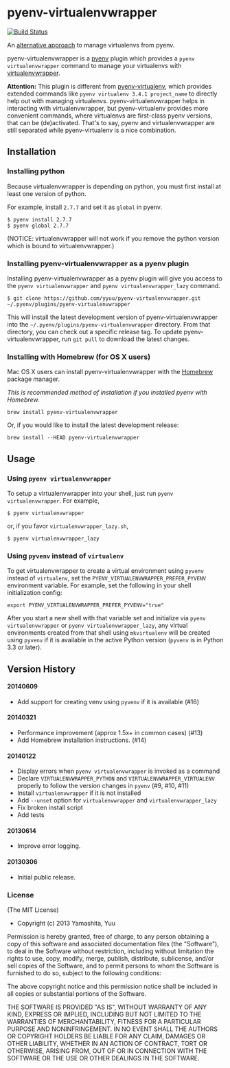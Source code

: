 # pyenv-virtualenvwrapper

[![Build Status](https://travis-ci.org/yyuu/pyenv-virtualenvwrapper.png)](https://travis-ci.org/yyuu/pyenv-virtualenvwrapper)

An [alternative approach](https://github.com/yyuu/pyenv-virtualenv) to manage virtualenvs from pyenv.

pyenv-virtualenvwrapper is a [pyenv](https://github.com/yyuu/pyenv) plugin
which provides a `pyenv virtualenvwrapper` command to manage your virtualenvs
with [virtualenvwrapper](http://pypi.python.org/pypi/virtualenvwrapper).

**Attention:** This plugin is different from
[pyenv-virtualenv](https://github.com/yyuu/pyenv-virtualenv), which provides
extended commands like `pyenv virtualenv 3.4.1 project_name` to directly help
out with managing virtualenvs.
pyenv-virtualenvwrapper helps in interacting with virtualenvwrapper, but
pyenv-virtualenv provides more convenient commands, where virtualenvs are
first-class pyenv versions, that can be (de)activated.
That's to say, pyenv and virtualenvwrapper are still separated while
pyenv-virtualenv is a nice combination.

## Installation

### Installing python

Because virtualenvwrapper is depending on python, you must first install
at least one version of python.

For example, install `2.7.7` and set it as `global` in pyenv.

    $ pyenv install 2.7.7
    $ pyenv global 2.7.7

(NOTICE: virtualenvwrapper will not work if you remove the python version
which is bound to virtualenvwrapper.)

### Installing pyenv-virtualenvwrapper as a pyenv plugin

Installing pyenv-virtualenvwrapper as a pyenv plugin will give you access to the
`pyenv virtualenvwrapper` and `pyenv virtualenvwrapper_lazy` command.

    $ git clone https://github.com/yyuu/pyenv-virtualenvwrapper.git ~/.pyenv/plugins/pyenv-virtualenvwrapper

This will install the latest development version of pyenv-virtualenvwrapper into
the `~/.pyenv/plugins/pyenv-virtualenvwrapper` directory. From that directory, you
can check out a specific release tag. To update pyenv-virtualenvwrapper, run `git
pull` to download the latest changes.

### Installing with Homebrew (for OS X users)

Mac OS X users can install pyenv-virtualenvwrapper with the
[Homebrew](http://brew.sh) package manager.

*This is recommended method of installation if you installed pyenv
 with Homebrew.*

    brew install pyenv-virtualenvwrapper

Or, if you would like to install the latest development release:

    brew install --HEAD pyenv-virtualenvwrapper


## Usage

### Using `pyenv virtualenvwrapper`

To setup a virtualenvwrapper into your shell, just run `pyenv virtualenvwrapper`.
For example,

    $ pyenv virtualenvwrapper

or, if you favor `virtualenvwrapper_lazy.sh`,

    $ pyenv virtualenvwrapper_lazy

### Using `pyvenv` instead of `virtualenv`

To get virtualenvwrapper to create a virtual environment
using `pyvenv` instead of `virtualenv`, set the
`PYENV_VIRTUALENVWRAPPER_PREFER_PYVENV` environment variable.
For example, set the following in your shell initialization config:

    export PYENV_VIRTUALENVWRAPPER_PREFER_PYVENV="true"

After you start a new shell with that variable set and initialize via
`pyenv virtualenvwrapper` or `pyenv virtualenvwrapper_lazy`, any
virtual environments created from that shell using `mkvirtualenv` will
be created using `pyvenv` if it is available in the active Python
version (`pyvenv` is in Python 3.3 or later).

## Version History

#### 20140609

  * Add support for creating venv using `pyvenv` if it is available (#16)

#### 20140321

  * Performance improvement (approx 1.5x+ in common cases) (#13)
  * Add Homebrew installation instructions. (#14)

#### 20140122

  * Display errors when `pyenv virtualenvwrapper` is invoked as a command
  * Declare `VIRTUALENVWRAPPER_PYTHON` and `VIRTUALENVWRAPPER_VIRTUALENV` properly
    to follow the version changes in `pyenv` (#9, #10, #11)
  * Install `virtualenvwrapper` if it is not installed
  * Add `--unset` option for `virtualenvwrapper` and `virtualenvwrapper_lazy`
  * Fix broken install script
  * Add tests

#### 20130614

 * Improve error logging.

#### 20130306

 * Initial public release.

### License

(The MIT License)

* Copyright (c) 2013 Yamashita, Yuu

Permission is hereby granted, free of charge, to any person obtaining
a copy of this software and associated documentation files (the
"Software"), to deal in the Software without restriction, including
without limitation the rights to use, copy, modify, merge, publish,
distribute, sublicense, and/or sell copies of the Software, and to
permit persons to whom the Software is furnished to do so, subject to
the following conditions:

The above copyright notice and this permission notice shall be
included in all copies or substantial portions of the Software.

THE SOFTWARE IS PROVIDED "AS IS", WITHOUT WARRANTY OF ANY KIND,
EXPRESS OR IMPLIED, INCLUDING BUT NOT LIMITED TO THE WARRANTIES OF
MERCHANTABILITY, FITNESS FOR A PARTICULAR PURPOSE AND
NONINFRINGEMENT. IN NO EVENT SHALL THE AUTHORS OR COPYRIGHT HOLDERS BE
LIABLE FOR ANY CLAIM, DAMAGES OR OTHER LIABILITY, WHETHER IN AN ACTION
OF CONTRACT, TORT OR OTHERWISE, ARISING FROM, OUT OF OR IN CONNECTION
WITH THE SOFTWARE OR THE USE OR OTHER DEALINGS IN THE SOFTWARE.
